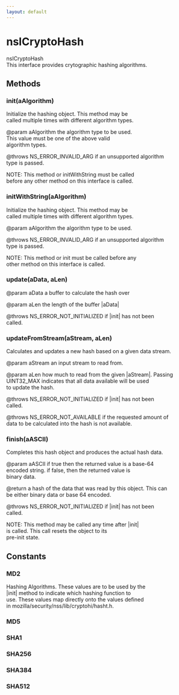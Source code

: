 ```yaml
---
layout: default
---
```


# nsICryptoHash #
  
nsICryptoHash  
This interface provides crytographic hashing algorithms.  
  

## Methods ##

### init(aAlgorithm) ###
  
Initialize the hashing object. This method may be  
called multiple times with different algorithm types.  
  
@param aAlgorithm the algorithm type to be used.  
       This value must be one of the above valid  
       algorithm types.  
  
@throws NS_ERROR_INVALID_ARG if an unsupported algorithm  
        type is passed.  
  
NOTE: This method or initWithString must be called  
      before any other method on this interface is called.  
  

### initWithString(aAlgorithm) ###
  
Initialize the hashing object. This method may be  
called multiple times with different algorithm types.  
  
@param aAlgorithm the algorithm type to be used.  
  
@throws NS_ERROR_INVALID_ARG if an unsupported algorithm  
        type is passed.  
  
NOTE: This method or init must be called before any  
      other method on this interface is called.  
  

### update(aData, aLen) ###
  
@param aData a buffer to calculate the hash over  
  
@param aLen the length of the buffer |aData|  
  
@throws NS_ERROR_NOT_INITIALIZED if |init| has not been   
        called.  
  

### updateFromStream(aStream, aLen) ###
  
Calculates and updates a new hash based on a given data stream.  
  
@param aStream an input stream to read from.  
  
@param aLen how much to read from the given |aStream|.  Passing  
       UINT32_MAX indicates that all data available will be used   
       to update the hash.   
  
@throws NS_ERROR_NOT_INITIALIZED if |init| has not been   
        called.  
  
@throws NS_ERROR_NOT_AVAILABLE if the requested amount of   
        data to be calculated into the hash is not available.  
  
  

### finish(aASCII) ###
  
Completes this hash object and produces the actual hash data.  
  
@param aASCII if true then the returned value is a base-64   
       encoded string.  if false, then the returned value is  
       binary data.    
  
@return a hash of the data that was read by this object.  This can  
        be either binary data or base 64 encoded.  
  
@throws NS_ERROR_NOT_INITIALIZED if |init| has not been   
        called.  
  
NOTE: This method may be called any time after |init|  
      is called.  This call resets the object to its  
      pre-init state.  
  

## Constants ##

### MD2 ###
  
Hashing Algorithms.  These values are to be used by the  
|init| method to indicate which hashing function to  
use.  These values map directly onto the values defined  
in mozilla/security/nss/lib/cryptohi/hasht.h.  
  

### MD5 ###

### SHA1 ###

### SHA256 ###

### SHA384 ###

### SHA512 ###
